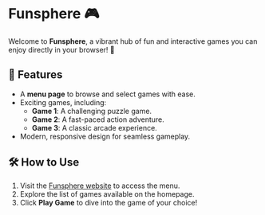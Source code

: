 # Funsphere 🎮

Welcome to **Funsphere**, a vibrant hub of fun and interactive games you can enjoy directly in your browser! 🚀

## 🌟 Features
- A **menu page** to browse and select games with ease.
- Exciting games, including:
  - **Game 1**: A challenging puzzle game.
  - **Game 2**: A fast-paced action adventure.
  - **Game 3**: A classic arcade experience.
- Modern, responsive design for seamless gameplay.

## 🛠️ How to Use
1. Visit the [Funsphere website](https://your-username.github.io/funsphere/) to access the menu.
2. Explore the list of games available on the homepage.
3. Click **Play Game** to dive into the game of your choice!
